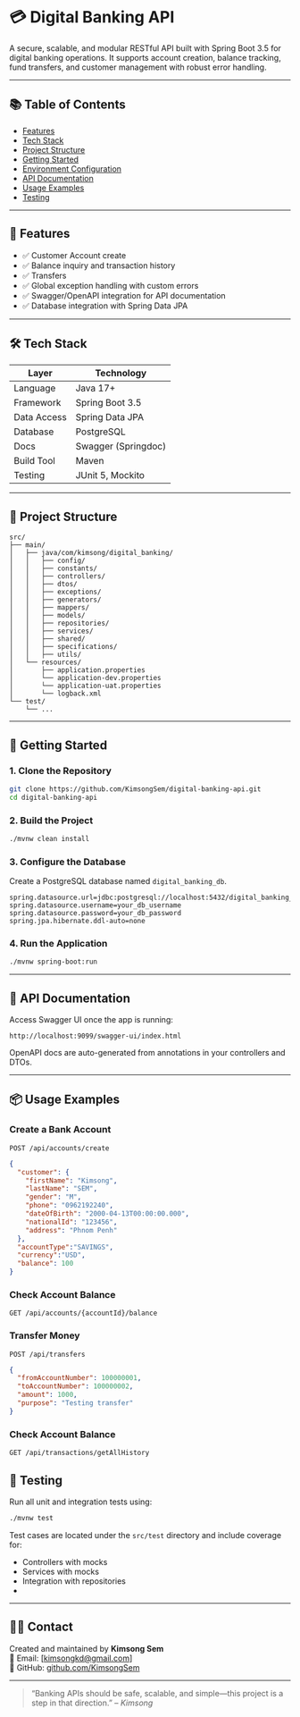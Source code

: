 # 💳 Digital Banking API

A secure, scalable, and modular RESTful API built with Spring Boot 3.5 for digital banking operations. It supports account creation, balance tracking, fund transfers, and customer management with robust error handling.

---

## 📚 Table of Contents

- [Features](#-features)
- [Tech Stack](#-tech-stack)
- [Project Structure](#-project-structure)
- [Getting Started](#-getting-started)
- [Environment Configuration](#-environment-configuration)
- [API Documentation](#-api-documentation)
- [Usage Examples](#-usage-examples)
- [Testing](#-testing)

---

## 🚀 Features

- ✅ Customer Account create  
- ✅ Balance inquiry and transaction history  
- ✅ Transfers  
- ✅ Global exception handling with custom errors  
- ✅ Swagger/OpenAPI integration for API documentation  
- ✅ Database integration with Spring Data JPA

---

## 🛠 Tech Stack

| Layer           | Technology                |
|----------------|---------------------------|
| Language        | Java 17+                  |
| Framework       | Spring Boot 3.5           |
| Data Access     | Spring Data JPA           |
| Database        | PostgreSQL                |
| Docs            | Swagger (Springdoc)       |
| Build Tool      | Maven                     |
| Testing         | JUnit 5, Mockito          |

---

## 📁 Project Structure

```
src/
├── main/
│   ├── java/com/kimsong/digital_banking/
│   │   ├── config/
│   │   ├── constants/
│   │   ├── controllers/
│   │   ├── dtos/
│   │   ├── exceptions/
│   │   ├── generators/
│   │   ├── mappers/
│   │   ├── models/
│   │   ├── repositories/
│   │   ├── services/
│   │   ├── shared/
│   │   ├── specifications/
│   │   ├── utils/
│   └── resources/
│       ├── application.properties
│       └── application-dev.properties
│       └── application-uat.properties
│       └── logback.xml
└── test/
    └── ...
```

---

## 🧰 Getting Started

### 1. Clone the Repository

```bash
git clone https://github.com/KimsongSem/digital-banking-api.git
cd digital-banking-api
```

### 2. Build the Project

```bash
./mvnw clean install
```

### 3. Configure the Database

Create a PostgreSQL database named `digital_banking_db`.

```properties
spring.datasource.url=jdbc:postgresql://localhost:5432/digital_banking_db
spring.datasource.username=your_db_username
spring.datasource.password=your_db_password
spring.jpa.hibernate.ddl-auto=none
```

### 4. Run the Application

```bash
./mvnw spring-boot:run
```

---

## 📄 API Documentation

Access Swagger UI once the app is running:

```
http://localhost:9099/swagger-ui/index.html
```

OpenAPI docs are auto-generated from annotations in your controllers and DTOs.

---

## 📦 Usage Examples

### Create a Bank Account

`POST /api/accounts/create`

```json
{
  "customer": {
    "firstName": "Kimsong",
    "lastName": "SEM",
    "gender": "M",
    "phone": "0962192240",
    "dateOfBirth": "2000-04-13T00:00:00.000",
    "nationalId": "123456",
    "address": "Phnom Penh"
  },
  "accountType":"SAVINGS",
  "currency":"USD",
  "balance": 100
}
```

### Check Account Balance

`GET /api/accounts/{accountId}/balance`

### Transfer Money

`POST /api/transfers`

```json
{
  "fromAccountNumber": 100000001,
  "toAccountNumber": 100000002,
  "amount": 1000,
  "purpose": "Testing transfer"
}
```

### Check Account Balance

`GET /api/transactions/getAllHistory`

## 🧪 Testing

Run all unit and integration tests using:

```bash
./mvnw test
```

Test cases are located under the `src/test` directory and include coverage for:

- Controllers with mocks
- Services with mocks
- Integration with repositories
- 
---

## 🙋‍♂️ Contact

Created and maintained by **Kimsong Sem**  
📧 Email: [kimsongkd@gmail.com]  
🔗 GitHub: [github.com/KimsongSem](https://github.com/KimsongSem)

---

> “Banking APIs should be safe, scalable, and simple—this project is a step in that direction.” – _Kimsong_
